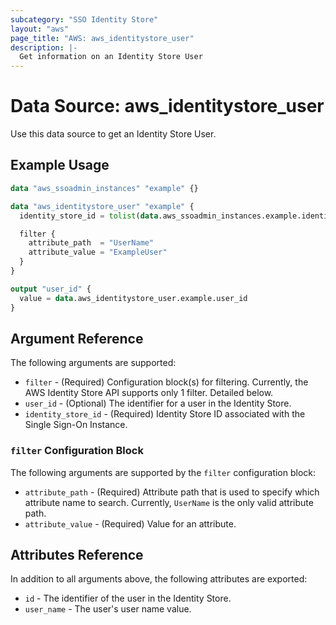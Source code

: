 ```yaml
---
subcategory: "SSO Identity Store"
layout: "aws"
page_title: "AWS: aws_identitystore_user"
description: |-
  Get information on an Identity Store User
---
```


# Data Source: aws_identitystore_user

Use this data source to get an Identity Store User.

## Example Usage

```terraform
data "aws_ssoadmin_instances" "example" {}

data "aws_identitystore_user" "example" {
  identity_store_id = tolist(data.aws_ssoadmin_instances.example.identity_store_ids)[0]

  filter {
    attribute_path  = "UserName"
    attribute_value = "ExampleUser"
  }
}

output "user_id" {
  value = data.aws_identitystore_user.example.user_id
}
```

## Argument Reference

The following arguments are supported:

* `filter` - (Required) Configuration block(s) for filtering. Currently, the AWS Identity Store API supports only 1 filter. Detailed below.
* `user_id` - (Optional)  The identifier for a user in the Identity Store.
* `identity_store_id` - (Required) Identity Store ID associated with the Single Sign-On Instance.

### `filter` Configuration Block

The following arguments are supported by the `filter` configuration block:

* `attribute_path` - (Required) Attribute path that is used to specify which attribute name to search. Currently, `UserName` is the only valid attribute path.
* `attribute_value` - (Required) Value for an attribute.

## Attributes Reference

In addition to all arguments above, the following attributes are exported:

* `id` - The identifier of the user in the Identity Store.
* `user_name` - The user's user name value.
